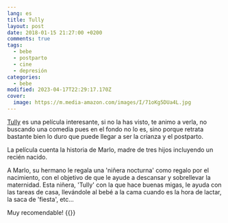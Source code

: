 ```yaml
---
lang: es
title: Tully
layout: post
date: 2018-01-15 21:27:00 +0200
comments: true
tags:
  - bebe
  - postparto
  - cine
  - depresión
categories:
  - bebe
modified: 2023-04-17T22:29:17.170Z
cover:
  image: https://m.media-amazon.com/images/I/71oKg5DUa4L.jpg
---
```


[Tully](https://www.amazon.es/dp/B07F14BMR2?tag=redken-21) es una película interesante, si no la has visto, te animo a verla, no buscando una comedia pues en el fondo no lo es, sino porque retrata bastante bien lo duro que puede llegar a ser la crianza y el postparto.

La película cuenta la historia de Marlo, madre de tres hijos incluyendo un recién nacido.

A Marlo, su hermano le regala una 'niñera nocturna' como regalo por el nacimiento, con el objetivo de que le ayude a descansar y sobrellevar la maternidad. Esta niñera, 'Tully' con la que hace buenas migas, le ayuda con las tareas de casa, llevándole al bebé a la cama cuando es la hora de lactar, la saca de 'fiesta', etc...

Muy recomendable!
{{<disfruta>}}
